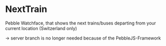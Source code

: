 NextTrain
=========

Pebble Watchface, that shows the next trains/buses departing from your current location (Switzerland only)


-> server branch is no longer needed because of the PebbleJS-Framework
